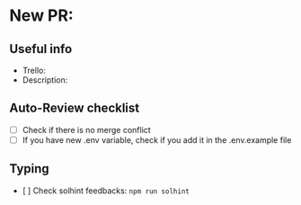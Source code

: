 # New PR:

## Useful info

- Trello: <Add the trello link here>
- Description: <Complete with main info to share with the team>

## Auto-Review checklist

- [ ] Check if there is no merge conflict
- [ ] If you have new .env variable, check if you add it in the .env.example file

## Typing

- [ ] Check solhint feedbacks: `npm run solhint`

